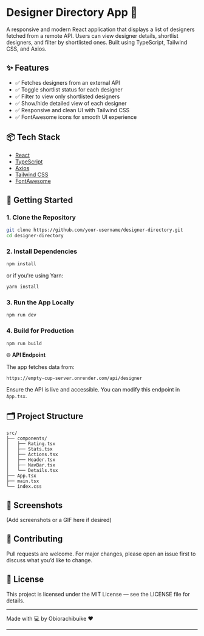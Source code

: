 # Designer Directory App 🎨

A responsive and modern React application that displays a list of designers fetched from a remote API. Users can view designer details, shortlist designers, and filter by shortlisted ones. Built using TypeScript, Tailwind CSS, and Axios.


## ✨ Features

- ✅ Fetches designers from an external API
- ✅ Toggle shortlist status for each designer
- ✅ Filter to view only shortlisted designers
- ✅ Show/hide detailed view of each designer
- ✅ Responsive and clean UI with Tailwind CSS
- ✅ FontAwesome icons for smooth UI experience


## 📦 Tech Stack

- [React](https://reactjs.org/)
- [TypeScript](https://www.typescriptlang.org/)
- [Axios](https://axios-http.com/)
- [Tailwind CSS](https://tailwindcss.com/)
- [FontAwesome](https://fontawesome.com/)


## 🚀 Getting Started

### 1. Clone the Repository

```bash
git clone https://github.com/your-username/designer-directory.git
cd designer-directory
```

### 2. Install Dependencies

```bash
npm install
```

or if you're using Yarn:

```bash
yarn install
```

### 3. Run the App Locally

```bash
npm run dev
```

### 4. Build for Production

```bash
npm run build
```

🌐 **API Endpoint**

The app fetches data from:

```
https://empty-cup-server.onrender.com/api/designer
```

Ensure the API is live and accessible. You can modify this endpoint in `App.tsx`.


## 🗂️ Project Structure

```
src/
├── components/
│   ├── Rating.tsx
│   ├── Stats.tsx
│   ├── Actions.tsx
│   ├── Header.tsx
│   ├── NavBar.tsx
│   └── Details.tsx
├── App.tsx
├── main.tsx
└── index.css
```


## 📸 Screenshots

(Add screenshots or a GIF here if desired)


## 🤝 Contributing

Pull requests are welcome. For major changes, please open an issue first to discuss what you’d like to change.


## 📝 License

This project is licensed under the MIT License — see the LICENSE file for details.


---

Made with 💻 by Obiorachibuike ❤️


---

